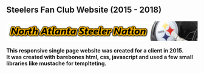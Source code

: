 ## Steelers Fan Club Website (2015 - 2018)

![](images/headers/alt3-4.png)

**This responsive single page website was created for a client in 2015.**</br>
**It was created with barebones html, css, javascript and used a few small libraries like mustache for templteting.**</br>
